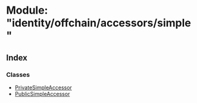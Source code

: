 # Module: "identity/offchain/accessors/simple"

## Index

### Classes

* [PrivateSimpleAccessor](../classes/_identity_offchain_accessors_simple_.privatesimpleaccessor.md)
* [PublicSimpleAccessor](../classes/_identity_offchain_accessors_simple_.publicsimpleaccessor.md)
